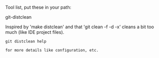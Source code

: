 
Tool list, put these in your path:

git-distclean

  Inspired by 'make distclean' and that 'git clean -f -d -x' cleans a bit too much (like IDE project files).

    git distclean help

    for more details like configuration, etc.

